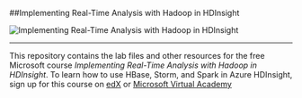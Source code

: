 ##Implementing Real-Time Analysis with Hadoop in HDInsight

![Implementing Real-Time Analysis with Hadoop in HDInsight](https://webview.edx.org/sites/default/files/styles/course_video_banner/public/course/image/featured-card/dat202.2x-about_page_image-318x210.png)

***

This repository contains the lab files and other resources for the free Microsoft course *Implementing Real-Time Analysis with Hadoop in HDInsight*.
To learn how to use HBase, Storm, and Spark in Azure HDInsight, sign up for this course on [edX](https://www.edx.org/course/implementing-real-time-analytics-hadoop-microsoft-dat202-2x) or [Microsoft Virtual Academy](https://mva.microsoft.com/en-us/training-courses/data-science-and-machine-learning-essentials-14100?l=UyhoTxWdB_3505050723)
